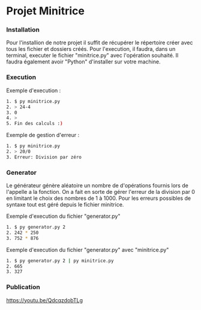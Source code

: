 # Projet Minitrice

### Installation
Pour l'installion de notre projet il suffit de récupérer le répertoire créer avec tous les fichier et dossiers créés. Pour l'execution, il faudra, dans un terminal, executer le fichier "minitrice.py" avec l'opération souhaité. Il faudra également avoir "Python" d'installer sur votre machine.

### Execution
Exemple d'execution :
```bash
1. $ py minitrice.py
2. > 24-4
3. 0
4. >
5. Fin des calculs :)
```

Exemple de gestion d'erreur :
```bash
1. $ py minitrice.py
2. > 20/0
3. Erreur: Division par zéro
```
### Generator
Le générateur génère aléatoire un nombre de d'opérations fournis lors de l'appelle a la fonction. On a fait en sorte de gérer l'erreur de la division par 0 en limitant le choix des nombres de 1 à 1000. Pour les erreurs possibles de syntaxe tout est géré depuis le fichier minitrice.

Exemple d'execution du fichier "generator.py"
```bash
1. $ py generator.py 2
2. 242 * 250
3. 752 * 876
```
Exemple d'execution du fichier "generator.py" avec "minitrice.py"
```bash
1. $ py generator.py 2 | py minitrice.py
2. 665
3. 327
```

### Publication
https://youtu.be/QdcqzdobTLg

